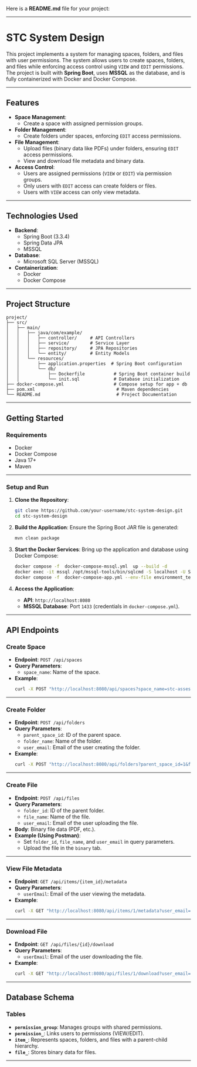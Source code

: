Here is a **README.md** file for your project:

---

# **STC System Design**

This project implements a system for managing spaces, folders, and files with user permissions. The system allows users
to create spaces, folders, and files while enforcing access control using `VIEW` and `EDIT` permissions. The project is
built with **Spring Boot**, uses **MSSQL** as the database, and is fully containerized with Docker and Docker Compose.

---

## **Features**

- **Space Management**:
    - Create a space with assigned permission groups.
- **Folder Management**:
    - Create folders under spaces, enforcing `EDIT` access permissions.
- **File Management**:
    - Upload files (binary data like PDFs) under folders, ensuring `EDIT` access permissions.
    - View and download file metadata and binary data.
- **Access Control**:
    - Users are assigned permissions (`VIEW` or `EDIT`) via permission groups.
    - Only users with `EDIT` access can create folders or files.
    - Users with `VIEW` access can only view metadata.

---

## **Technologies Used**

- **Backend**:
    - Spring Boot (3.3.4)
    - Spring Data JPA
    - MSSQL
- **Database**:
    - Microsoft SQL Server (MSSQL)
- **Containerization**:
    - Docker
    - Docker Compose

---

## **Project Structure**

```plaintext
project/
├── src/
│   ├── main/
│   │   ├── java/com/example/
│   │   │   ├── controller/     # API Controllers
│   │   │   ├── service/        # Service Layer
│   │   │   ├── repository/     # JPA Repositories
│   │   │   └── entity/         # Entity Models
│   │   └── resources/
│   │       ├── application.properties  # Spring Boot configuration
│   │       └── db/
│   │           ├── Dockerfile           # Spring Boot container build
│   │           └── init.sql             # Database initialization
├── docker-compose.yml                   # Compose setup for app + db
├── pom.xml                               # Maven dependencies
└── README.md                             # Project Documentation
```

---

## **Getting Started**

### **Requirements**

- Docker
- Docker Compose
- Java 17+
- Maven

---

### **Setup and Run**

1. **Clone the Repository**:
   ```bash
   git clone https://github.com/your-username/stc-system-design.git
   cd stc-system-design
   ```

2. **Build the Application**:
   Ensure the Spring Boot JAR file is generated:
   ```bash
   mvn clean package
   ```

3. **Start the Docker Services**:
   Bring up the application and database using Docker Compose:
   ```bash
   docker compose -f  docker-compose-mssql.yml  up --build -d
   docker exec -it mssql /opt/mssql-tools/bin/sqlcmd -S localhost -U SA -P 'ASD@12345' -Q "CREATE DATABASE [stc-assessment];"
   docker compose -f  docker-compose-app.yml --env-file environment_template up --build -d

   ```

4. **Access the Application**:
    - **API**: `http://localhost:8080`
    - **MSSQL Database**: Port `1433` (credentials in `docker-compose.yml`).

---

## **API Endpoints**

### **Create Space**

- **Endpoint**: `POST /api/spaces`
- **Query Parameters**:
    - `space_name`: Name of the space.
- **Example**:
  ```bash
  curl -X POST "http://localhost:8080/api/spaces?space_name=stc-assessments"
  ```

---

### **Create Folder**

- **Endpoint**: `POST /api/folders`
- **Query Parameters**:
    - `parent_space_id`: ID of the parent space.
    - `folder_name`: Name of the folder.
    - `user_email`: Email of the user creating the folder.
- **Example**:
  ```bash
  curl -X POST "http://localhost:8080/api/folders?parent_space_id=1&folder_name=backend&user_email=edit.user@example.com"
  ```

---

### **Create File**

- **Endpoint**: `POST /api/files`
- **Query Parameters**:
    - `folder_id`: ID of the parent folder.
    - `file_name`: Name of the file.
    - `user_email`: Email of the user uploading the file.
- **Body**: Binary file data (PDF, etc.).
- **Example (Using Postman)**:
    - Set `folder_id`, `file_name`, and `user_email` in query parameters.
    - Upload the file in the `binary` tab.

---

### **View File Metadata**

- **Endpoint**: `GET /api/items/{item_id}/metadata`
- **Query Parameters**:
    - `userEmail`: Email of the user viewing the metadata.
- **Example**:
  ```bash
  curl -X GET "http://localhost:8080/api/items/1/metadata?user_email=view.user@example.com"
  ```

---

### **Download File**

- **Endpoint**: `GET /api/files/{id}/download`
- **Query Parameters**:
    - `userEmail`: Email of the user downloading the file.
- **Example**:
  ```bash
  curl -X GET "http://localhost:8080/api/files/1/download?user_email=view.user@example.com" -o assessment.pdf
  ```

---

## **Database Schema**

### **Tables**

- **`permission_group`**: Manages groups with shared permissions.
- **`permission_`**: Links users to permissions (VIEW/EDIT).
- **`item_`**: Represents spaces, folders, and files with a parent-child hierarchy.
- **`file_`**: Stores binary data for files.

---



